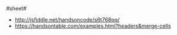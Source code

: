 #sheet#
+ http://jsfiddle.net/handsoncode/s6t768pq/
+ https://handsontable.com/examples.html?headers&merge-cells
